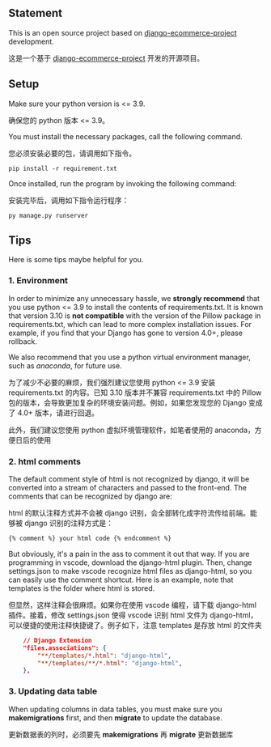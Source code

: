 ## Statement

This is an open source project based on [django-ecommerce-project](https://github.com/veryacademy/django-ecommerce-project) development.

这是一个基于 [django-ecommerce-project](https://github.com/veryacademy/django-ecommerce-project) 开发的开源项目。



## Setup

Make sure your python version is <= 3.9.

确保您的 python 版本 <= 3.9。

You must install the necessary packages, call the following command.

您必须安装必要的包，请调用如下指令。

```
pip install -r requirement.txt
```

Once installed, run the program by invoking the following command:

安装完毕后，调用如下指令运行程序：

```
py manage.py runserver
```



## Tips

Here is some tips maybe helpful for you.

### 1. Environment

In order to minimize any unnecessary hassle, we **strongly recommend** that you use python <= 3.9 to install the contents of requirements.txt. It is known that version 3.10 is **not compatible** with the version of the Pillow package in requirements.txt, which can lead to more complex installation issues. For example, if you find that your Django has gone to version 4.0+, please rollback.

We also recommend that you use a python virtual environment manager, such as *anaconda*, for future use.

为了减少不必要的麻烦，我们强烈建议您使用 python <= 3.9 安装 requirements.txt 的内容。已知 3.10 版本并不兼容 requirements.txt 中的 Pillow 包的版本，会导致更加复杂的环境安装问题。例如，如果您发现您的 Django 变成了 4.0+ 版本，请进行回退。

此外，我们建议您使用 python 虚拟环境管理软件，如笔者使用的 anaconda，方便日后的使用

### 2. html comments

The default comment style of html is not recognized by django, it will be converted into a stream of characters and passed to the front-end. The comments that can be recognized by django are:

html 的默认注释方式并不会被 django 识别，会全部转化成字符流传给前端。能够被 django 识别的注释方式是：

```html
{% comment %} your html code {% endcomment %}
```

But obviously, it's a pain in the ass to comment it out that way. If you are programming in vscode, download the django-html plugin. Then, change settings.json to make vscode recognize html files as django-html, so you can easily use the comment shortcut. Here is an example, note that templates is the folder where html is stored.

但显然，这样注释会很麻烦。如果你在使用 vscode 编程，请下载 django-html 插件。接着，修改 settings.json 使得 vscode 识别 html 文件为 django-html，可以便捷的使用注释快捷键了。例子如下，注意 templates 是存放 html 的文件夹

```json
    // Django Extension
    "files.associations": {
        "**/templates/*.html": "django-html",
        "**/templates/**/*.html": "django-html",
    },
```

### 3. Updating data table

When updating columns in data tables, you must make sure you **makemigrations** first, and then **migrate** to update the database.

更新数据表的列时，必须要先 **makemigrations** 再 **migrate** 更新数据库











